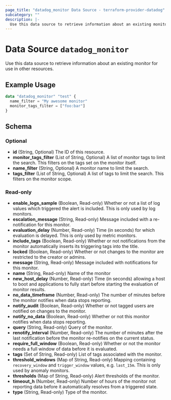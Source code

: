 ```yaml
---
page_title: "datadog_monitor Data Source - terraform-provider-datadog"
subcategory: ""
description: |-
  Use this data source to retrieve information about an existing monitor for use in other resources.
---
```


# Data Source `datadog_monitor`

Use this data source to retrieve information about an existing monitor for use in other resources.

## Example Usage

```terraform
data "datadog_monitor" "test" {
  name_filter = "My awesome monitor"
  monitor_tags_filter = ["foo:bar"]
}
```

## Schema

### Optional

- **id** (String, Optional) The ID of this resource.
- **monitor_tags_filter** (List of String, Optional) A list of monitor tags to limit the search. This filters on the tags set on the monitor itself.
- **name_filter** (String, Optional) A monitor name to limit the search.
- **tags_filter** (List of String, Optional) A list of tags to limit the search. This filters on the monitor scope.

### Read-only

- **enable_logs_sample** (Boolean, Read-only) Whether or not a list of log values which triggered the alert is included. This is only used by log monitors.
- **escalation_message** (String, Read-only) Message included with a re-notification for this monitor.
- **evaluation_delay** (Number, Read-only) Time (in seconds) for which evaluation is delayed. This is only used by metric monitors.
- **include_tags** (Boolean, Read-only) Whether or not notifications from the monitor automatically inserts its triggering tags into the title.
- **locked** (Boolean, Read-only) Whether or not changes to the monitor are restricted to the creator or admins.
- **message** (String, Read-only) Message included with notifications for this monitor.
- **name** (String, Read-only) Name of the monitor
- **new_host_delay** (Number, Read-only) Time (in seconds) allowing a host to boot and applications to fully start before starting the evaluation of monitor results.
- **no_data_timeframe** (Number, Read-only) The number of minutes before the monitor notifies when data stops reporting.
- **notify_audit** (Boolean, Read-only) Whether or not tagged users are notified on changes to the monitor.
- **notify_no_data** (Boolean, Read-only) Whether or not this monitor notifies when data stops reporting.
- **query** (String, Read-only) Query of the monitor.
- **renotify_interval** (Number, Read-only) The number of minutes after the last notification before the monitor re-notifies on the current status.
- **require_full_window** (Boolean, Read-only) Whether or not the monitor needs a full window of data before it is evaluated.
- **tags** (Set of String, Read-only) List of tags associated with the monitor.
- **threshold_windows** (Map of String, Read-only) Mapping containing `recovery_window` and `trigger_window` values, e.g. `last_15m`. This is only used by anomaly monitors.
- **thresholds** (Map of String, Read-only) Alert thresholds of the monitor.
- **timeout_h** (Number, Read-only) Number of hours of the monitor not reporting data before it automatically resolves from a triggered state.
- **type** (String, Read-only) Type of the monitor.



